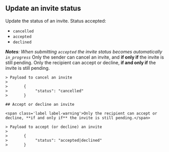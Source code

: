 ## Update an invite status

Update the status of an invite.
Status accepted:
- `cancelled`
- `accepted`
- `declined`

_**Notes**: When submitting `accepted` the invite status becomes automatically `in_progress`_
<span class='label label-warning'>Only the sender can cancel an invite, and **if only if** the invite is still pending.</span>
<span class='label label-warning'>Only the recipient can accept or decline, **if and only if** the invite is still pending.</span>


    > Payload to cancel an invite
    >
    >       {
    >            "status": "cancelled"
    >       }

    ## Accept or decline an invite

    <span class='label label-warning'>Only the recipient can accept or decline, **if and only if** the invite is still pending.</span>

    > Payload to accept (or decline) an invite
    >
    >       {
    >            "status": "accepted|declined"
    >       }

